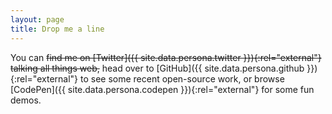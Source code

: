 ```yaml
---
layout: page
title: Drop me a line
---
```


You can ~~find me on [Twitter]({{ site.data.persona.twitter }}){:rel="external"} talking all things web,~~ head over to [GitHub]({{ site.data.persona.github }}){:rel="external"} to see some recent open-source work, or browse [CodePen]({{ site.data.persona.codepen }}){:rel="external"} for some fun demos.